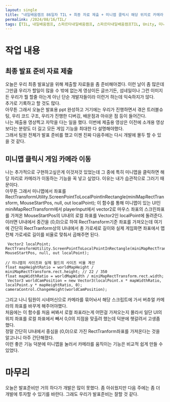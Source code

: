 ```yaml
---
layout: single
title: "내일배움캠프 86일차 TIL + 최종 자료 제출 + 미니맵 클릭시 해당 위치로 카메라 이동"
permalink: /2024/08/16/TIL/
tags: [TIL, 내일배움캠프, 스파르타내일배움캠프, 스파르타내일배움캠프TIL, Unity, 미니맵, 카메라]
---
```


# 작업 내용
## 최종 발표 준비 자료 제출
오늘은 우리 최종 발표날을 위해 제출할 자료들을 좀 준비해야겠다. 이런 날이 좀 많은데 그만큼 우리가 할일이 많을 수 밖에 없는게 영상이든 글쓰기든, 섬네일이나 그런 이미지든 우리가 뭘 할줄 아는게 아닌 단순 개발자들이라 이런거 하는데 익숙하지가 않다.  
추가로 기록하고 할 것도 많다.  
아무튼 그래서 오늘은 발표용 ppt 완성하고 거기에는 우리가 진행하면서 겪은 트러블슈팅, 우리 코드 구조, 우리가 진행한 디버깅, 배운점과 아쉬운 점 등이 들어간다.  
나는 제출용 영상찍고 자막을 다는 일을 했다. 이번에 제출용 영상은 이전에 소개용 영상보다는 분량도 더 길고 모든 게임 기능을 최대한 다 설명해야했다.  
그래서 팀원 전체가 발표 준비를 했고 이젠 진짜 다음주에는 다시 개발에 몰두 할 수 있을 것 같다.  
## 미니맵 클릭시 게임 카메라 이동
나는 추가적으로 구현하고싶은게 이것저것 있었는데 그 중에 특히 미니맵을 클릭하면 해당 자리로 카메라가 이동하는 기능을 꼭 넣고 싶었다. 이유는 내가 습관적으로 그러기 때문이다.  
아무튼 그래서 미니맵에서 좌표를 RectTransformUtility.ScreenPointToLocalPointInRectangle(miniMapRectTransform, MouseStartPos, null, out localPoint); 이 함수를 통해 미니맵이 있는 UI인 miniMapRectTransform에서 playerInput에서 vector2로 마우스 좌표의 스크린좌표를 가져온 MouseStartPos의 UI내의 로컬 좌표를 Vector2인 localPoint에 돌려준다.  
이러면 UI내에서 중간을 (0,0)으로 하여 RectTransform기준 좌표를 가져오는데 여기에 간단히 RectTranform상의 UI내에서 총 가로세로 길이와 실제 게임화면 좌표에서 맵 전체 가로세로 길이를 비율로 맞춰서 곱해주면 된다.  
```
 Vector2 localPoint;
RectTransformUtility.ScreenPointToLocalPointInRectangle(miniMapRectTransform, MouseStartPos, null, out localPoint);

// 미니맵의 사이즈와 실제 월드의 사이즈 비율 계산
float mapHeightRatio = worldMapHeight / miniMapRectTransform.rect.height; // 22 / 350
float mapWidthRatio = worldMapWidth / miniMapRectTransform.rect.width;
 Vector3 worldCamPosition = new Vector3(localPoint.x * mapWidthRatio, localPoint.y * mapHeightRatio, 0);
cameraControl.ChangeHeight(worldCamPosition);
```
그리고 나니 팀원이 시네머신으로 카메라를 묶어놔서 해당 스크립트에 가서 버츄얼 카메라의 좌표를 바꾸게 해주어야했다.  
처음에는 이 함수를 처음 써봐서 로컬 좌표라는게 어떤걸 가져오는지 몰라서 일단 UI의 위치 좌표를 로컬 좌표에서 빼서 0,0의 지점을 맞출려 했는데 덕분에 헷갈려서 고생좀 했다.  
정말 간단히 UI내에서 중심을 (0,0)으로 가진 RectTranform좌표를 가져온다는 것을 알고나니 아주 간단해졌다.  
이런 좋은 기능 덕분에 미니맵을 눌러서 카메라를 움직이는 기능은 비교적 쉽게 만들 수 있었다.  
# 마무리
오늘은 발표준비만 거의 하다가 개발은 많이 못했다. 좀 아쉬웠지만 다음 주에는 좀 더 개발에 투자할 수 있기를 바란다. 그래도 우리가 발표준비는 잘할 것 같다.  
